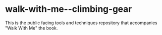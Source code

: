 # walk-with-me--climbing-gear
This is the public facing tools and techniques repository that accompanies "Walk With Me" the book.
